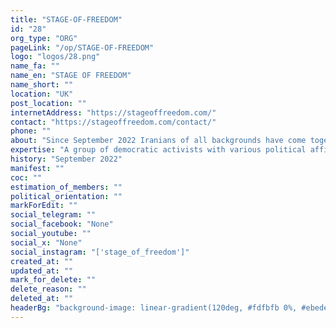 ```yaml
---
title: "STAGE-OF-FREEDOM"
id: "28"
org_type: "ORG"
pageLink: "/op/STAGE-OF-FREEDOM"
logo: "logos/28.png"
name_fa: ""
name_en: "STAGE OF FREEDOM"
name_short: ""
location: "UK"
post_location: ""
internetAddress: "https://stageoffreedom.com/"
contact: "https://stageoffreedom.com/contact/"
phone: ""
about: "Since September 2022 Iranians of all backgrounds have come together to build a free and democratic Iran and the British Iranian diaspora is no exception.We are independent and are not linked to or representative of any political party or opposition group, our sole mission is to use art and performances as a medium to highlight the brutality that innocent freedom fighting civilians face in Iran and to raise awareness amongst the British Public."
expertise: "A group of democratic activists with various political affiliation, Iran’s freedom is our only goal through art and performances."
history: "September 2022"
manifest: ""
coc: ""
estimation_of_members: ""
political_orientation: ""
markForEdit: ""
social_telegram: ""
social_facebook: "None"
social_youtube: ""
social_x: "None"
social_instagram: "['stage_of_freedom']"
created_at: ""
updated_at: ""
mark_for_delete: ""
delete_reason: ""
deleted_at: ""
headerBg: "background-image: linear-gradient(120deg, #fdfbfb 0%, #ebedee 100%);"
---
```

